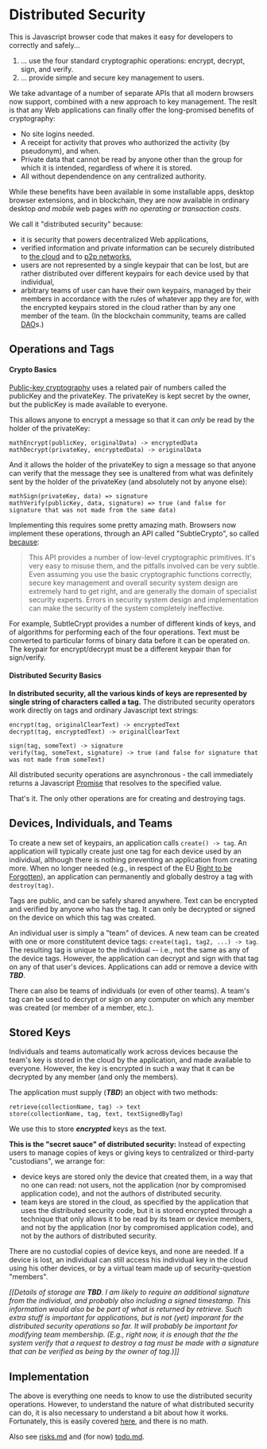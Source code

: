 # Distributed Security

This is Javascript browser code that makes it easy for developers to correctly and safely...

1. ... use the four standard cryptographic operations: encrypt, decrypt, sign, and verify.
2. ... provide simple and secure key management to users.

We take advantage of a number of separate APIs that all modern browsers now support, combined with a new approach to key management. The reslt is that any Web applications can finally offer the long-promised benefits of cryptography:

- No site logins needed.
- A receipt for activity that proves who authorized the activity (by pseudonym), and when.
- Private data that cannot be read by anyone other than the group for which it is intended, regardless of where it is stored.
- All without dependendence on any centralized authority.

While these benefits have been available in some installable apps, desktop browser extensions, and in blockchain, they are now available in ordinary desktop _and mobile_ web pages _with no operating or transaction costs_.

We call it "distributed security" because:

- it is security that powers decentralized Web applications,
- verified information and private information can be securely distributed to [the cloud](https://en.wikipedia.org/wiki/Cloud_computing) and to [p2p networks](https://en.wikipedia.org/wiki/Peer-to-peer_file_sharing),
- users are not represented by a single keypair that can be lost, but are rather distributed over different keypairs for each device used by that individual,
- arbitrary teams of user can have their own keypairs, managed by their members in accordance with the rules of whatever app they are for, with the encrypted keypairs stored in the cloud rather than by any one member of the team.  (In the blockchain community, teams are called [DAO](https://en.wikipedia.org/wiki/Decentralized_autonomous_organization)s.)


## Operations and Tags

#### Crypto Basics

[Public-key cryptography](https://en.wikipedia.org/wiki/Public-key_cryptography) uses a related pair of numbers called the publicKey and the privateKey. The privateKey is kept secret by the owner, but the publicKey is made available to everyone.

This allows anyone to encrypt a message so that it can _only_ be read by the holder of the privateKey:

```
mathEncrypt(publicKey, originalData) -> encryptedData
mathDecrypt(privateKey, encryptedData) -> originalData
```

And it allows the holder of the privateKey to sign a message so that anyone can verify that the message they see is unaltered from what was definitely sent by the holder of the privateKey (and absolutely not by anyone else):

```
mathSign(privateKey, data) => signature
mathVerify(publicKey, data, signature) => true (and false for signature that was not made from the same data)
```

Implementing this requires some pretty amazing math. Browsers now implement these operations, through an API called "SubtleCrypto", so called [because](https://developer.mozilla.org/en-US/docs/Web/API/SubtleCrypto):

> This API provides a number of low-level cryptographic primitives. It's very easy to misuse them, and the pitfalls involved can be very subtle.
> Even assuming you use the basic cryptographic functions correctly, secure key management and overall security system design are extremely hard to get right, and are generally the domain of specialist security experts.
> Errors in security system design and implementation can make the security of the system completely ineffective.

For example, SubtleCrypt provides a number of different kinds of keys, and of algorithms for performing each of the four operations. Text must be converted to particular forms of binary data before it can be operated on. The keypair for encrypt/decrypt must be a different keypair than for sign/verify.

#### Distributed Security Basics

**In distributed security, all the various kinds of keys are represented by single string of characters called a tag.**  The distributed security operators work directly on tags and ordinary Javascript text strings:

```
encrypt(tag, originalClearText) -> encryptedText
decrypt(tag, encryptedText) -> originalClearText

sign(tag, someText) -> signature
verify(tag, someText, signature) -> true (and false for signature that was not made from someText)
```

All distributed security operations are asynchronous - the call immediately returns a Javascript [Promise](https://developer.mozilla.org/en-US/docs/Web/JavaScript/Guide/Using_promises) that resolves to the specified value.

That's it. The only other operations are for creating and destroying tags.

## Devices, Individuals, and Teams

To create a new set of keypairs, an application calls `create() -> tag`.  An application will typically create just one tag for each device used by an individual, although there is nothing preventing an application from creating more.  When no longer needed (e.g., in respect of the EU [Right to be Forgotten](https://gdpr.eu/right-to-be-forgotten/)), an application can permanently and globally destroy a tag with `destroy(tag)`.

Tags are public, and can be safely shared anywhere. Text can be encrypted and verified by anyone who has the tag. It can only be decrypted or signed on the device on which this tag was created.

An individual user is simply a "team" of devices. A new team can be created with one or more constitutent device tags: `create(tag1, tag2, ...) -> tag`.  The resulting tag is unique to the individual -- i.e., not the same as any of the device tags. However, the application can decrypt and sign with that tag on any of that user's devices. Applications can add or remove a device with _**TBD**_.

There can also be teams of individuals (or even of other teams). A team's tag can be used to decrypt or sign on any computer on which any member was created (or member of a member, etc.).

## Stored Keys

Individuals and teams automatically work across devices because the team's key is stored in the cloud by the application, and made available to everyone. However, the key is encrypted in such a way that it can be decrypted by any member (and only the members).

The application must supply (_**TBD**_) an object with two methods: 

```
retrieve(collectionName, tag) -> text
store(collectionName, tag, text, textSignedByTag)
```

We use this to store _**encrypted**_ keys as the text.

**This is the "secret sauce" of distributed security:** Instead of expecting users to manage copies of keys or giving keys to centralized or third-party "custodians", we arrange for:

- device keys are stored only the device that created them, in a way that no one can read: not users, not the application (nor by compromised application code), and not the authors of distributed security.
- team keys are stored in the cloud, as specified by the application that uses the distributed security code, but it is stored encrypted through a technique that only allows it to be read by its team or device members, and not by the application (nor by compromised application code), and not by the authors of distributed security.

There are no custodial copies of device keys, and none are needed. If a device is lost, an individual can still access his individual key in the cloud using his other devices, or by a virtual team made up of security-question "members".


_[[Details of storage are **TBD**. I am likely to require an additional signature from the individual, and probably also including a signed timestamp. This information would also be be part of what is returned by retrieve. Such extra stuff is important for applications, but is not (yet) imporant for the distributed security operations so far. It will probably be important for modifying team membership. (E.g., right now, it is enough that the the system verify that a request to destroy a tag must be made with a signature that can be verified as being by the owner of tag.)]]_

## Implementation

The above is everything one needs to know to use the distributed security operations. However, to understand the nature of what distributed security can do, it is also necessary to understand a bit about how it works. Fortunately, this is easily covered [here](docs/implementation.md), and there is no math.

Also see [risks.md](docs/risks.md) and (for now) [todo.md](docs/todo.md).


